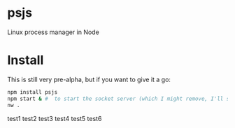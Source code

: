psjs
===

Linux process manager in Node

# Install

This is still very pre-alpha, but if you want to give it a go:

```bash
npm install psjs
npm start & #  to start the socket server (which I might remove, I'll see)
nw .
```
test1
test2
test3
test4
test5
test6
